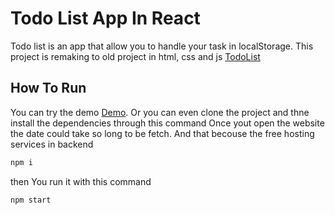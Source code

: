 # Todo List App In React
<p>
Todo list is an app that allow you to handle your task in localStorage. This project is remaking to old project in html, css and js <a href="https://github.com/AhmadEleiwa/TodoList"> TodoList</a>
</p>

## How To Run 
You can try the demo [Demo](https://ahmadeleiwa.github.io/TodoListReact/).
Or you can even clone the project and thne install the dependencies  through this command 
Once yout open the website the date could take so long to be fetch. And that becouse the free hosting services in backend 
```bash
npm i 
```
then You  run it with this  command
```bash
npm start
```
